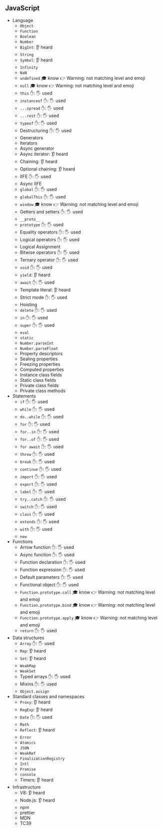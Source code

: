 ## JavaScript

- Language
  - `Object`
  - `Function`
  - `Boolean`
  - `Number`
  - `BigInt`: 👂 heard
  - `String`
  - `Symbol`: 👂 heard
  - `Infinity`
  - `NaN`
  - `undefined` 🎓 know   👉 Warning: not matching level and emoji
  - `null` 🎓 know   👉 Warning: not matching level and emoji
  - `this` ✋: 🖐️ used
  - `instanceof` ✋: 🖐️ used
  - `...spread` ✋: 🖐️ used
  - `...rest` ✋: 🖐️ used
  - `typeof` ✋: 🖐️ used
  - Destructuring ✋: 🖐️ used
  - Generators
  - Iterators
  - Async generator
  - Async iterator: 👂 heard
  - Chaining: 👂 heard
  - Optional chaining: 👂 heard
  - IIFE ✋: 🖐️ used
  - Async IIFE
  - `global` ✋: 🖐️ used
  - `globalThis` ✋: 🖐️ used
  - `window` 🎓 know   👉 Warning: not matching level and emoji
  - Getters and setters ✋: 🖐️ used
  - `__proto__`
  - `prototype` ✋: 🖐️ used
  - Equality operators ✋: 🖐️ used
  - Logical operators ✋: 🖐️ used
  - Logical Assignment
  - Bitwise operators ✋: 🖐️ used
  - Ternary operator ✋: 🖐️ used
  - `void` ✋: 🖐️ used
  - `yield`: 👂 heard
  - `await` ✋: 🖐️ used
  - Template literal: 👂 heard
  - Strict mode ✋: 🖐️ used
  - Hoisting
  - `delete` ✋: 🖐️ used
  - `in` ✋: 🖐️ used
  - `super` ✋: 🖐️ used
  - `eval`
  - `static`
  - `Number.parseInt`
  - `Number.parseFloat`
  - Property descriptors
  - Sealing properties
  - Freezing properties
  - Computed properties
  - Instance class fields
  - Static class fields
  - Private class fields
  - Private class methods
- Statements
  - `if` ✋: 🖐️ used
  - `while` ✋: 🖐️ used
  - `do..while` ✋: 🖐️ used
  - `for` ✋: 🖐️ used
  - `for..in` ✋: 🖐️ used
  - `for..of` ✋: 🖐️ used
  - `for await` ✋: 🖐️ used
  - `throw` ✋: 🖐️ used
  - `break` ✋: 🖐️ used
  - `continue` ✋: 🖐️ used
  - `import` ✋: 🖐️ used
  - `export` ✋: 🖐️ used
  - `label` ✋: 🖐️ used
  - `try..catch` ✋: 🖐️ used
  - `switch` ✋: 🖐️ used
  - `class` ✋: 🖐️ used
  - `extends` ✋: 🖐️ used
  - `with` ✋: 🖐️ used
  - `new`
- Functions
  - Arrow function ✋: 🖐️ used
  - Async function ✋: 🖐️ used
  - Function declaration ✋: 🖐️ used
  - Function expression ✋: 🖐️ used
  - Default parameters ✋: 🖐️ used
  - Functional object ✋: 🖐️ used
  - `Function.prototype.call` 🎓 know   👉 Warning: not matching level and emoji
  - `Function.prototype.bind` 🎓 know   👉 Warning: not matching level and emoji
  - `Function.prototype.apply` 🎓 know   👉 Warning: not matching level and emoji
  - `return` ✋: 🖐️ used
- Data structures
  - `Array` ✋: 🖐️ used
  - `Map`: 👂 heard
  - `Set`: 👂 heard
  - `WeakMap`
  - `WeakSet`
  - Typed arrays ✋: 🖐️ used
  - Mixins ✋: 🖐️ used
  - `Object.assign`
- Standard classes and namespaces
  - `Proxy`: 👂 heard
  - `RegExp`: 👂 heard
  - `Date` ✋: 🖐️ used
  - `Math`
  - `Reflect`: 👂 heard
  - `Error`
  - `Atomics`
  - `JSON`
  - `WeakRef`
  - `FinalizationRegistry`
  - `Intl`
  - `Promise`
  - `console`
  - Timers: 👂 heard
- Infrastructure
  - V8: 👂 heard
  - Node.js: 👂 heard
  - npm
  - prettier
  - MDN
  - TC39
